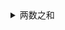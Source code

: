 <details><summary>两数之和</summary>
<p>

> 给定一个整数数组 nums 和一个整数目标值 target，请你在该数组中找出 和为目标值 target  的那 两个 整数，并返回它们的数组下标。

> 你可以假设每种输入只会对应一个答案。但是，数组中同一个元素在答案里不能重复出现。

> 你可以按任意顺序返回答案。

#### 示例1：

```
输入：nums = [2,7,11,15], target = 9
输出：[0,1]
解释：因为 nums[0] + nums[1] == 9 ，返回 [0, 1] 。
```

#### 示例2：

```
输入：nums = [3,2,4], target = 6
输出：[1,2]
```

#### 示例3：

```
输入：nums = [3,3], target = 6
输出：[0,1]
```

#### 题解(Java)：

```
public static int[] towSum(int[] nums, int target) {
    for (int i = 0; i < nums.length; i++) {
        for (int j = i + 1; j < nums.length; j++) {
            if (target - nums[i] == nums[j]) {
                return new int[]{i, j};
            }
        }
    }
    return null;
}
```

</p>
</details>
